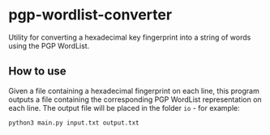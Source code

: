 # pgp-wordlist-converter
Utility for converting a hexadecimal key fingerprint into a string of words using the PGP WordList.

## How to use
Given a file containing a hexadecimal fingerprint on each line, this program outputs a file containing the corresponding PGP WordList representation on each line. The output file will be placed in the folder `io` - for example:

```
python3 main.py input.txt output.txt
```
